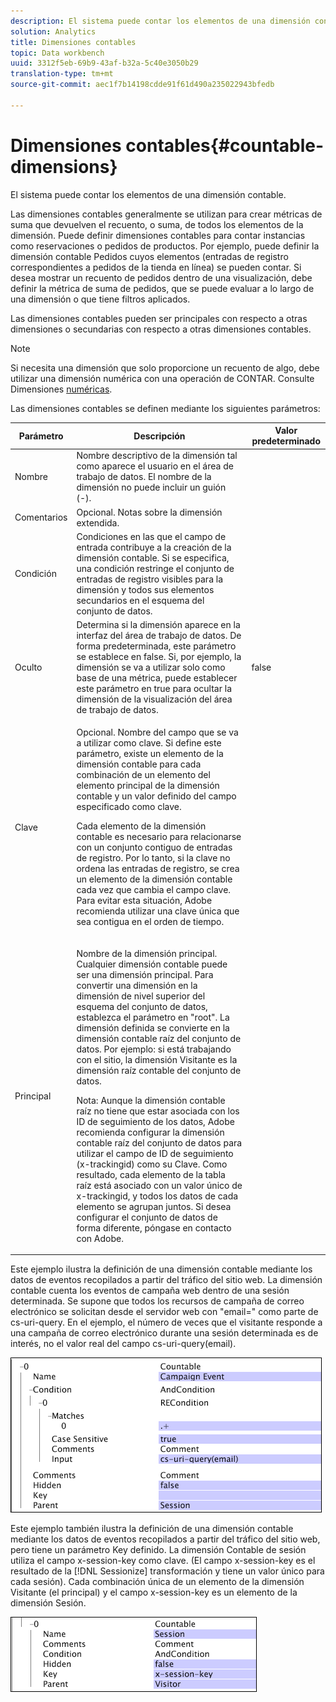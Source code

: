 ```yaml
---
description: El sistema puede contar los elementos de una dimensión contable.
solution: Analytics
title: Dimensiones contables
topic: Data workbench
uuid: 3312f5eb-69b9-43af-b32a-5c40e3050b29
translation-type: tm+mt
source-git-commit: aec1f7b14198cdde91f61d490a235022943bfedb

---
```



# Dimensiones contables{#countable-dimensions}

El sistema puede contar los elementos de una dimensión contable.

Las dimensiones contables generalmente se utilizan para crear métricas de suma que devuelven el recuento, o suma, de todos los elementos de la dimensión. Puede definir dimensiones contables para contar instancias como reservaciones o pedidos de productos. Por ejemplo, puede definir la dimensión contable Pedidos cuyos elementos (entradas de registro correspondientes a pedidos de la tienda en línea) se pueden contar. Si desea mostrar un recuento de pedidos dentro de una visualización, debe definir la métrica de suma de pedidos, que se puede evaluar a lo largo de una dimensión o que tiene filtros aplicados.

Las dimensiones contables pueden ser principales con respecto a otras dimensiones o secundarias con respecto a otras dimensiones contables.

>[!NOTE]
>
>Si necesita una dimensión que solo proporcione un recuento de algo, debe utilizar una dimensión numérica con una operación de CONTAR. Consulte Dimensiones [numéricas](../../../../home/c-dataset-const-proc/c-ex-dim/c-types-ex-dim/c-num-dim.md#concept-8513b9afaff447c8b334410b565b91ed).

Las dimensiones contables se definen mediante los siguientes parámetros:

<table id="table_9F3F093F5B074EA68CA4DCE731161F6C"> 
 <thead> 
  <tr> 
   <th colname="col1" class="entry"> Parámetro </th> 
   <th colname="col2" class="entry"> Descripción </th> 
   <th colname="col3" class="entry"> Valor predeterminado </th> 
  </tr> 
 </thead>
 <tbody> 
  <tr> 
   <td colname="col1"> Nombre </td> 
   <td colname="col2"> Nombre descriptivo de la dimensión tal como aparece el usuario en el área de trabajo de datos. El nombre de la dimensión no puede incluir un guión (-). </td> 
   <td colname="col3"> </td> 
  </tr> 
  <tr> 
   <td colname="col1"> Comentarios </td> 
   <td colname="col2"> Opcional. Notas sobre la dimensión extendida. </td> 
   <td colname="col3"> </td> 
  </tr> 
  <tr> 
   <td colname="col1"> Condición </td> 
   <td colname="col2"> Condiciones en las que el campo de entrada contribuye a la creación de la dimensión contable. Si se especifica, una condición restringe el conjunto de entradas de registro visibles para la dimensión y todos sus elementos secundarios en el esquema del conjunto de datos. </td> 
   <td colname="col3"> </td> 
  </tr> 
  <tr> 
   <td colname="col1"> Oculto </td> 
   <td colname="col2"> Determina si la dimensión aparece en la interfaz del área de trabajo de datos. De forma predeterminada, este parámetro se establece en false. Si, por ejemplo, la dimensión se va a utilizar solo como base de una métrica, puede establecer este parámetro en true para ocultar la dimensión de la visualización del área de trabajo de datos. </td> 
   <td colname="col3"> false </td> 
  </tr> 
  <tr> 
   <td colname="col1"> Clave </td> 
   <td colname="col2"> <p>Opcional. Nombre del campo que se va a utilizar como clave. Si define este parámetro, existe un elemento de la dimensión contable para cada combinación de un elemento del elemento principal de la dimensión contable y un valor definido del campo especificado como clave. </p> <p> Cada elemento de la dimensión contable es necesario para relacionarse con un conjunto contiguo de entradas de registro. Por lo tanto, si la clave no ordena las entradas de registro, se crea un elemento de la dimensión contable cada vez que cambia el campo clave. Para evitar esta situación, Adobe recomienda utilizar una clave única que sea contigua en el orden de tiempo. </p> </td> 
   <td colname="col3"> </td> 
  </tr> 
  <tr> 
   <td colname="col1"> Principal </td> 
   <td colname="col2"> <p>Nombre de la dimensión principal. Cualquier dimensión contable puede ser una dimensión principal. Para convertir una dimensión en la dimensión de nivel superior del esquema del conjunto de datos, establezca el parámetro en "root". La dimensión definida se convierte en la dimensión contable raíz del conjunto de datos. Por ejemplo: si está trabajando con el sitio, la dimensión Visitante es la dimensión raíz contable del conjunto de datos. </p> <p> <p>Nota:  Aunque la dimensión contable raíz no tiene que estar asociada con los ID de seguimiento de los datos, Adobe recomienda configurar la dimensión contable raíz del conjunto de datos para utilizar el campo de ID de seguimiento (x-trackingid) como su Clave. Como resultado, cada elemento de la tabla raíz está asociado con un valor único de x-trackingid, y todos los datos de cada elemento se agrupan juntos. Si desea configurar el conjunto de datos de forma diferente, póngase en contacto con Adobe. </p> </p> </td> 
   <td colname="col3"> </td> 
  </tr> 
 </tbody> 
</table>

Este ejemplo ilustra la definición de una dimensión contable mediante los datos de eventos recopilados a partir del tráfico del sitio web. La dimensión contable cuenta los eventos de campaña web dentro de una sesión determinada. Se supone que todos los recursos de campaña de correo electrónico se solicitan desde el servidor web con &quot;email=&quot; como parte de cs-uri-query. En el ejemplo, el número de veces que el visitante responde a una campaña de correo electrónico durante una sesión determinada es de interés, no el valor real del campo cs-uri-query(email).

![](assets/cfg_Transformation_Dim_Countable.png)

Este ejemplo también ilustra la definición de una dimensión contable mediante los datos de eventos recopilados a partir del tráfico del sitio web, pero tiene un parámetro Key definido. La dimensión Contable de sesión utiliza el campo x-session-key como clave. (El campo x-session-key es el resultado de la [!DNL Sessionize] transformación y tiene un valor único para cada sesión). Cada combinación única de un elemento de la dimensión Visitante (el principal) y el campo x-session-key es un elemento de la dimensión Sesión.

![](assets/cfg_Transformation_Dim_Countable2.png)

